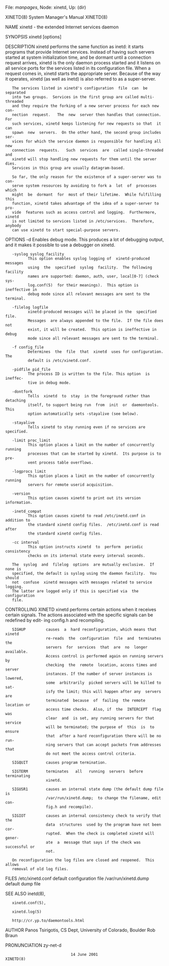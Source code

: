 File: *manpages*,  Node: xinetd,  Up: (dir)

XINETD(8)                   System Manager's Manual                  XINETD(8)



NAME
       xinetd - the extended Internet services daemon

SYNOPSIS
       xinetd [options]

DESCRIPTION
       xinetd  performs  the  same  function as inetd: it starts programs that
       provide Internet services.  Instead of having such servers  started  at
       system  initialization  time, and be dormant until a connection request
       arrives, xinetd is the only daemon process started and  it  listens  on
       all  service  ports  for the services listed in its configuration file.
       When a request comes in, xinetd starts the appropriate server.  Because
       of  the  way it operates, xinetd (as well as inetd) is also referred to
       as a super-server.

       The services listed in xinetd's configuration  file  can  be  separated
       into two groups.  Services in the first group are called multi-threaded
       and they require the forking of a new server process for each new  con-
       nection  request.   The  new  server then handles that connection.  For
       such services, xinetd keeps listening for new requests so that  it  can
       spawn  new  servers.  On the other hand, the second group includes ser-
       vices for which the service daemon is responsible for handling all  new
       connection  requests.   Such  services  are  called single-threaded and
       xinetd will stop handling new requests for them until the server  dies.
       Services in this group are usually datagram-based.

       So far, the only reason for the existence of a super-server was to con-
       serve system resources by avoiding to fork a  lot  of  processes  which
       might  be  dormant  for  most of their lifetime.  While fulfilling this
       function, xinetd takes advantage of the idea of a super-server to  pro-
       vide  features such as access control and logging.  Furthermore, xinetd
       is not limited to services listed in /etc/services.  Therefore, anybody
       can use xinetd to start special-purpose servers.

OPTIONS
       -d     Enables debug mode. This produces a lot of debugging output, and
              it makes it possible to use a debugger on xinetd.

       -syslog syslog_facility
              This option enables syslog logging of  xinetd-produced  messages
              using  the  specified  syslog  facility.  The following facility
              names are supported: daemon, auth, user, local[0-7] (check  sys-
              log.conf(5)  for their meanings).  This option is ineffective in
              debug mode since all relevant messages are sent to the terminal.

       -filelog logfile
              xinetd-produced messages will be placed in the  specified  file.
              Messages  are always appended to the file.  If the file does not
              exist, it will be created.  This option is ineffective in  debug
              mode since all relevant messages are sent to the terminal.

       -f config_file
              Determines  the  file  that  xinetd  uses for configuration. The
              default is /etc/xinetd.conf.

       -pidfile pid_file
              The process ID is written to the file. This option  is  ineffec-
              tive in debug mode.

       -dontfork
              Tells  xinetd  to  stay  in the foreground rather than detaching
              itself, to support being run  from  init  or  daemontools.  This
              option automatically sets -stayalive (see below).

       -stayalive
              Tells xinetd to stay running even if no services are specified.

       -limit proc_limit
              This option places a limit on the number of concurrently running
              processes that can be started by xinetd.  Its purpose is to pre-
              vent process table overflows.

       -logprocs limit
              This option places a limit on the number of concurrently running
              servers for remote userid acquisition.

       -version
              This option causes xinetd to print out its version information.

       -inetd_compat
              This option causes xinetd to read /etc/inetd.conf in addition to
              the standard xinetd config files.  /etc/inetd.conf is read after
              the standard xinetd config files.

       -cc interval
              This option instructs xinetd  to  perform  periodic  consistency
              checks on its internal state every interval seconds.

       The  syslog  and  filelog  options  are mutually exclusive.  If none is
       specified, the default is syslog using the daemon facility.  You should
       not  confuse  xinetd messages with messages related to service logging.
       The latter are logged only if this is specified via  the  configuration
       file.

CONTROLLING XINETD
       xinetd  performs certain actions when it receives certain signals.  The
       actions associated with the specific signals can be redefined by  edit-
       ing config.h and recompiling.

       SIGHUP         causes  a  hard reconfiguration, which means that xinetd
                      re-reads  the  configuration  file  and  terminates  the
                      servers  for  services  that  are  no  longer available.
                      Access control is performed again on running servers  by
                      checking  the  remote  location, access times and server
                      instances. If the number of server instances is lowered,
                      some  arbitrarily  picked servers will be killed to sat-
                      isfy the limit; this will happen after any  servers  are
                      terminated  because  of  failing  the remote location or
                      access time checks.  Also, if  the  INTERCEPT  flag  was
                      clear  and  is set, any running servers for that service
                      will be terminated; the purpose of  this  is  to  ensure
                      that  after a hard reconfiguration there will be no run-
                      ning servers that can accept packets from addresses that
                      do not meet the access control criteria.

       SIGQUIT        causes program termination.

       SIGTERM        terminates   all   running  servers  before  terminating
                      xinetd.

       SIGUSR1        causes an internal state dump (the default dump file  is
                      /var/run/xinetd.dump;  to change the filename, edit con-
                      fig.h and recompile).

       SIGIOT         causes an internal consistency check to verify that  the
                      data  structures  used by the program have not been cor-
                      rupted.  When the check is completed xinetd will  gener-
                      ate  a  message that says if the check was successful or
                      not.

       On reconfiguration the log files are closed and reopened.  This  allows
       removal of old log files.

FILES
       /etc/xinetd.conf    default configuration file
       /var/run/xinetd.dump
                           default dump file

SEE ALSO
       inetd(8),

       xinetd.conf(5),

       xinetd.log(5)

       http://cr.yp.to/daemontools.html

AUTHOR
       Panos Tsirigotis, CS Dept, University of Colorado, Boulder Rob Braun

PRONUNCIATION
       zy-net-d




                                 14 June 2001                        XINETD(8)

